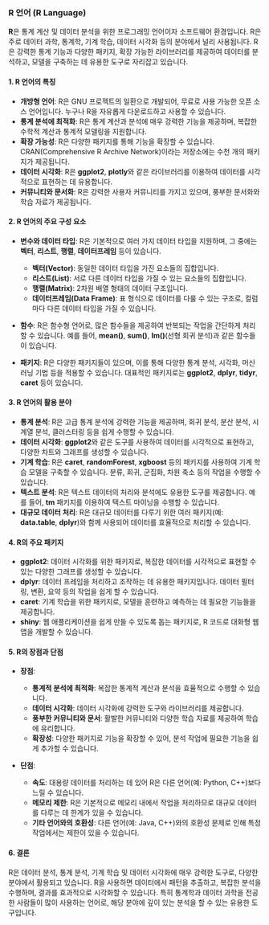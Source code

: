 ### R 언어 (R Language)

**R**은 통계 계산 및 데이터 분석을 위한 프로그래밍 언어이자 소프트웨어 환경입니다. R은 주로 데이터 과학, 통계학, 기계 학습, 데이터 시각화 등의 분야에서 널리 사용됩니다. R은 강력한 통계 기능과 다양한 패키지, 확장 가능한 라이브러리를 제공하여 데이터를 분석하고, 모델을 구축하는 데 유용한 도구로 자리잡고 있습니다.

#### 1. R 언어의 특징

- **개방형 언어**: R은 GNU 프로젝트의 일환으로 개발되어, 무료로 사용 가능한 오픈 소스 언어입니다. 누구나 R을 자유롭게 다운로드하고 사용할 수 있습니다.
- **통계 분석에 최적화**: R은 통계 계산과 분석에 매우 강력한 기능을 제공하며, 복잡한 수학적 계산과 통계적 모델링을 지원합니다.
- **확장 가능성**: R은 다양한 패키지를 통해 기능을 확장할 수 있습니다. CRAN(Comprehensive R Archive Network)이라는 저장소에는 수천 개의 패키지가 제공됩니다.
- **데이터 시각화**: R은 **ggplot2**, **plotly**와 같은 라이브러리를 이용하여 데이터를 시각적으로 표현하는 데 유용합니다.
- **커뮤니티와 문서화**: R은 강력한 사용자 커뮤니티를 가지고 있으며, 풍부한 문서화와 학습 자료가 제공됩니다.

#### 2. R 언어의 주요 구성 요소

- **변수와 데이터 타입**: R은 기본적으로 여러 가지 데이터 타입을 지원하며, 그 중에는 **벡터**, **리스트**, **행렬**, **데이터프레임** 등이 있습니다. 
  - **벡터(Vector)**: 동일한 데이터 타입을 가진 요소들의 집합입니다.
  - **리스트(List)**: 서로 다른 데이터 타입을 가질 수 있는 요소들의 집합입니다.
  - **행렬(Matrix)**: 2차원 배열 형태의 데이터 구조입니다.
  - **데이터프레임(Data Frame)**: 표 형식으로 데이터를 다룰 수 있는 구조로, 컬럼마다 다른 데이터 타입을 가질 수 있습니다.

- **함수**: R은 함수형 언어로, 많은 함수들을 제공하여 반복되는 작업을 간단하게 처리할 수 있습니다. 예를 들어, **mean()**, **sum()**, **lm()**(선형 회귀 분석)과 같은 함수들이 있습니다.

- **패키지**: R은 다양한 패키지들이 있으며, 이를 통해 다양한 통계 분석, 시각화, 머신러닝 기법 등을 적용할 수 있습니다. 대표적인 패키지로는 **ggplot2**, **dplyr**, **tidyr**, **caret** 등이 있습니다.

#### 3. R 언어의 활용 분야

- **통계 분석**: R은 고급 통계 분석에 강력한 기능을 제공하며, 회귀 분석, 분산 분석, 시계열 분석, 클러스터링 등을 쉽게 수행할 수 있습니다.
- **데이터 시각화**: **ggplot2**와 같은 도구를 사용하여 데이터를 시각적으로 표현하고, 다양한 차트와 그래프를 생성할 수 있습니다.
- **기계 학습**: R은 **caret**, **randomForest**, **xgboost** 등의 패키지를 사용하여 기계 학습 모델을 구축할 수 있습니다. 분류, 회귀, 군집화, 차원 축소 등의 작업을 수행할 수 있습니다.
- **텍스트 분석**: R은 텍스트 데이터의 처리와 분석에도 유용한 도구를 제공합니다. 예를 들어, **tm** 패키지를 이용하여 텍스트 마이닝을 수행할 수 있습니다.
- **대규모 데이터 처리**: R은 대규모 데이터를 다루기 위한 여러 패키지(예: **data.table**, **dplyr**)와 함께 사용되어 데이터를 효율적으로 처리할 수 있습니다.

#### 4. R의 주요 패키지

- **ggplot2**: 데이터 시각화를 위한 패키지로, 복잡한 데이터를 시각적으로 표현할 수 있는 다양한 그래프를 생성할 수 있습니다.
- **dplyr**: 데이터 프레임을 처리하고 조작하는 데 유용한 패키지입니다. 데이터 필터링, 변환, 요약 등의 작업을 쉽게 할 수 있습니다.
- **caret**: 기계 학습을 위한 패키지로, 모델을 훈련하고 예측하는 데 필요한 기능들을 제공합니다.
- **shiny**: 웹 애플리케이션을 쉽게 만들 수 있도록 돕는 패키지로, R 코드로 대화형 웹 앱을 개발할 수 있습니다.

#### 5. R의 장점과 단점

- **장점**:
  - **통계적 분석에 최적화**: 복잡한 통계적 계산과 분석을 효율적으로 수행할 수 있습니다.
  - **데이터 시각화**: 데이터 시각화에 강력한 도구와 라이브러리를 제공합니다.
  - **풍부한 커뮤니티와 문서**: 활발한 커뮤니티와 다양한 학습 자료를 제공하여 학습에 유리합니다.
  - **확장성**: 다양한 패키지로 기능을 확장할 수 있어, 분석 작업에 필요한 기능을 쉽게 추가할 수 있습니다.

- **단점**:
  - **속도**: 대용량 데이터를 처리하는 데 있어 R은 다른 언어(예: Python, C++)보다 느릴 수 있습니다.
  - **메모리 제한**: R은 기본적으로 메모리 내에서 작업을 처리하므로 대규모 데이터를 다루는 데 한계가 있을 수 있습니다.
  - **기타 언어와의 호환성**: 다른 언어(예: Java, C++)와의 호환성 문제로 인해 특정 작업에서는 제한이 있을 수 있습니다.

#### 6. 결론

R은 데이터 분석, 통계 분석, 기계 학습 및 데이터 시각화에 매우 강력한 도구로, 다양한 분야에서 활용되고 있습니다. R을 사용하면 데이터에서 패턴을 추출하고, 복잡한 분석을 수행하며, 결과를 효과적으로 시각화할 수 있습니다. 특히 통계학과 데이터 과학을 전공한 사람들이 많이 사용하는 언어로, 해당 분야에 깊이 있는 분석을 할 수 있는 유용한 도구입니다.
